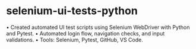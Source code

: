 # selenium-ui-tests-python
• Created automated UI test scripts using Selenium WebDriver with Python and Pytest. • Automated login flow, navigation checks, and input validations. • Tools: Selenium, Pytest, GitHub, VS Code.
